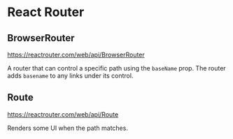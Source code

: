 # React Router

## BrowserRouter

https://reactrouter.com/web/api/BrowserRouter

A router that can control a specific path using the `baseName` prop. The router
adds `basename` to any links under its control.

## Route

https://reactrouter.com/web/api/Route

Renders some UI when the path matches.
